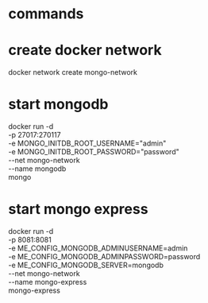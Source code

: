# commands

# create docker network
docker network create mongo-network

# start mongodb
docker run -d \
-p 27017:270117 \
-e MONGO_INITDB_ROOT_USERNAME="admin" \
-e MONGO_INITDB_ROOT_PASSWORD="password" \
--net mongo-network \
--name mongodb \
mongo

# start mongo express
docker run -d \
-p 8081:8081 \
-e ME_CONFIG_MONGODB_ADMINUSERNAME=admin \
-e ME_CONFIG_MONGODB_ADMINPASSWORD=password \
-e ME_CONFIG_MONGODB_SERVER=mongodb \
--net mongo-network \
--name mongo-express \
mongo-express
